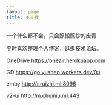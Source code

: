 ```yaml
---
layout: page
title: 关于我 
---
```


一个什么都不会，只会照搬照抄的废青
<p>
平时喜欢整理个人博客，逛逛技术论坛。
  
OneDrive https://oneair.herokuapp.com

GD	     https://go.yushen.workers.dev/0:/

emby	   http://r.ruizhi.ml:8096

v2-ui    http://m.chuiniu.ml:443
<p>


<p>


